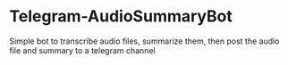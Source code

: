 # Telegram-AudioSummaryBot
Simple bot to transcribe audio files, summarize them, then post the audio file and summary to a telegram channel
